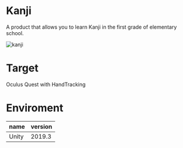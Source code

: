 # Kanji
A product that allows you to learn Kanji in the first grade of elementary school.

![kanji](https://user-images.githubusercontent.com/1772636/92211630-b7582380-eecb-11ea-8440-a72b8852f88a.gif)

# Target
Oculus Quest with HandTracking

# Enviroment
name          | version
--------------|------------------
Unity         | 2019.3
